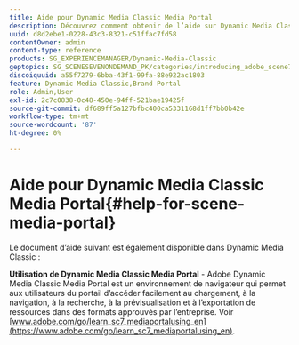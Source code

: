 ```yaml
---
title: Aide pour Dynamic Media Classic Media Portal
description: Découvrez comment obtenir de l’aide sur Dynamic Media Classic Media Portal.
uuid: d8d2ebe1-0228-43c3-8321-c51ffac7fd58
contentOwner: admin
content-type: reference
products: SG_EXPERIENCEMANAGER/Dynamic-Media-Classic
geptopics: SG_SCENESEVENONDEMAND_PK/categories/introducing_adobe_scene7
discoiquuid: a55f7279-6bba-43f1-99fa-88e922ac1803
feature: Dynamic Media Classic,Brand Portal
role: Admin,User
exl-id: 2c7c0838-0c48-450e-94ff-521bae19425f
source-git-commit: df689ff5a127bfbc400ca5331168d1ff7bb0b42e
workflow-type: tm+mt
source-wordcount: '87'
ht-degree: 0%

---
```


# Aide pour Dynamic Media Classic Media Portal{#help-for-scene-media-portal}

Le document d’aide suivant est également disponible dans Dynamic Media Classic :

**Utilisation de Dynamic Media Classic Media Portal**  - Adobe Dynamic Media Classic Media Portal est un environnement de navigateur qui permet aux utilisateurs du portail d’accéder facilement au chargement, à la navigation, à la recherche, à la prévisualisation et à l’exportation de ressources dans des formats approuvés par l’entreprise. Voir [www.adobe.com/go/learn_sc7_mediaportalusing_en](https://www.adobe.com/go/learn_sc7_mediaportalusing_en).

<!-- Is this topic still needed? -rb 04/22/21
 -->
